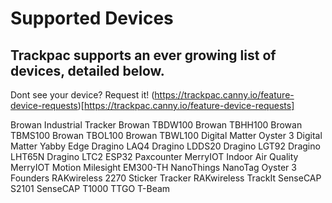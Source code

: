 # Supported Devices

## Trackpac supports an ever growing list of devices, detailed below.

Dont see your device? Request it! (https://trackpac.canny.io/feature-device-requests)[https://trackpac.canny.io/feature-device-requests]

Browan Industrial Tracker
Browan TBDW100
Browan TBHH100
Browan TBMS100
Browan TBOL100
Browan TBWL100
Digital Matter Oyster 3
Digital Matter Yabby Edge
Dragino LAQ4
Dragino LDDS20
Dragino LGT92
Dragino LHT65N
Dragino LTC2
ESP32 Paxcounter
MerryIOT Indoor Air Quality
MerryIOT Motion
Milesight EM300-TH
NanoThings NanoTag
Oyster 3 Founders
RAKwireless 2270 Sticker Tracker
RAKwireless TrackIt
SenseCAP S2101
SenseCAP T1000
TTGO T-Beam
